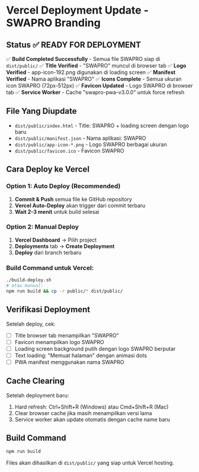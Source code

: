 # Vercel Deployment Update - SWAPRO Branding

## Status ✅ READY FOR DEPLOYMENT
✅ **Build Completed Successfully** - Semua file SWAPRO siap di `dist/public/`
✅ **Title Verified** - "SWAPRO" muncul di browser tab
✅ **Logo Verified** - app-icon-192.png digunakan di loading screen
✅ **Manifest Verified** - Nama aplikasi "SWAPRO" 
✅ **Icons Complete** - Semua ukuran icon SWAPRO (72px-512px)
✅ **Favicon Updated** - Logo SWAPRO di browser tab
✅ **Service Worker** - Cache "swapro-pwa-v3.0.0" untuk force refresh

## File Yang Diupdate
- `dist/public/index.html` - Title: SWAPRO + loading screen dengan logo baru
- `dist/public/manifest.json` - Nama aplikasi: SWAPRO
- `dist/public/app-icon-*.png` - Logo SWAPRO berbagai ukuran
- `dist/public/favicon.ico` - Favicon SWAPRO

## Cara Deploy ke Vercel
### Option 1: Auto Deploy (Recommended)
1. **Commit & Push** semua file ke GitHub repository
2. **Vercel Auto-Deploy** akan trigger dari commit terbaru
3. **Wait 2-3 menit** untuk build selesai

### Option 2: Manual Deploy  
1. **Vercel Dashboard** → Pilih project
2. **Deployments** tab → **Create Deployment** 
3. **Deploy** dari branch terbaru

### Build Command untuk Vercel:
```bash
./build-deploy.sh
# atau manual:
npm run build && cp -r public/* dist/public/
```

## Verifikasi Deployment
Setelah deploy, cek:
- [ ] Title browser tab menampilkan "SWAPRO"
- [ ] Favicon menampilkan logo SWAPRO
- [ ] Loading screen background putih dengan logo SWAPRO berputar
- [ ] Text loading: "Memuat halaman" dengan animasi dots
- [ ] PWA manifest menggunakan nama SWAPRO

## Cache Clearing
Setelah deployment baru:
1. Hard refresh: Ctrl+Shift+R (Windows) atau Cmd+Shift+R (Mac)
2. Clear browser cache jika masih menampilkan versi lama
3. Service worker akan update otomatis dengan cache name baru

## Build Command
```bash
npm run build
```

Files akan dihasilkan di `dist/public/` yang siap untuk Vercel hosting.